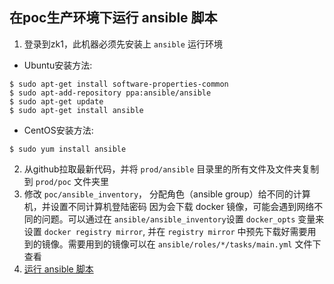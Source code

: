 
## 在poc生产环境下运行 ansible 脚本

1. 登录到zk1，此机器必须先安装上 `ansible` 运行环境  
   
 - Ubuntu安装方法:

 ~~~~~~
$ sudo apt-get install software-properties-common
$ sudo apt-add-repository ppa:ansible/ansible
$ sudo apt-get update
$ sudo apt-get install ansible
~~~~~~

 - CentOS安装方法: 

 ~~~~~~
$ sudo yum install ansible
~~~~~~

2. 从github拉取最新代码，并将 `prod/ansible` 目录里的所有文件及文件夹复制到 `prod/poc` 文件夹里
3. 修改 `poc/ansible_inventory`， 分配角色（ansible group）给不同的计算机，并设置不同计算机登陆密码
因为会下载 docker 镜像，可能会遇到网络不同的问题。可以通过在 `ansible/ansible_inventory`设置 `docker_opts` 变量来设置 `docker registry mirror`,
并在 `registry mirror` 中预先下载好需要用到的镜像。需要用到的镜像可以在 `ansible/roles/*/tasks/main.yml` 文件下查看
4. [运行 ansible 脚本](https://github.com/peterwangpei/mesos-poc/tree/master/prod/ansible)
